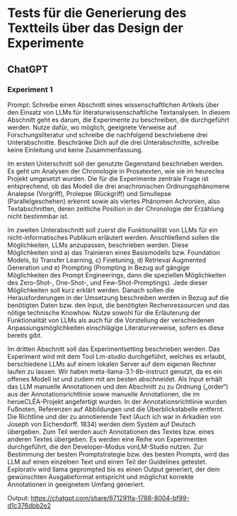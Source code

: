 # Tests für die Generierung des Textteils über das Design der Experimente

## **ChatGPT**
### Experiment 1
Prompt: 
Schreibe einen Abschnitt eines wissenschaftlichen Artikels über den Einsatz von LLMs für literaturwissenschaftliche Textanalysen. In diesem Abschnitt geht es darum, die Experimente zu beschreiben, die durchgeführt werden. Nutze dafür, wo möglich, geeignete Verweise auf Forschungsliteratur und schreibe die nachfolgend beschriebene drei Unterabschnitte. Beschränke Dich auf die drei Unterabschnitte, schreibe keine Einleitung und keine Zusammenfassung.

Im ersten Unterschnitt soll der genutzte Gegenstand beschrieben werden. Es geht um Analysen der Chronologie in Prosatexten, wie sie im heureclea Projekt umgesetzt wurden. Die für die Experimente zentrale Frage ist entsprechend, ob das Modell die drei anachronischen Ordnungsphänomene Analepse (Vorgriff), Prolepse (Rückgriff) und Simullepse (Parallelgeschehen) erkennt sowie als viertes Phänomen Achronien, also Textabschnitten, deren zeitliche Position in der Chronologie der Erzählung nicht bestimmbar ist.

Im zweiten Unterabschnitt soll zuerst die Funktionalität von LLMs für ein nicht-informatisches Publikum erläutert werden. Anschließend sollen die Möglichkeiten, LLMs anzupassen, beschrieben werden. Diese Möglichkeiten sind a) das Trainieren eines Basismodells bzw. Foundation Models, b) Transfer Learning, c) Finetuning, d) Retrieval Augmented Generation und e) Prompting (Prompting in Bezug auf gängige Möglichkeiten des Prompt Engineerings, dann die speziellen Möglichkeiten des Zero-Shot-, One-Shot-, und Few-Shot-Promptings). Jede dieser Möglichkeiten soll kurz erklärt werden. Danach sollen die Herausforderungen in der Umsetzung beschreiben werden in Bezug auf die benötigten Daten bzw. den Input, die benötigten Rechenressourcen und das nötige technische Knowhow. 
Nutze  sowohl für die Erläuterung der Funktionalität von LLMs als auch für die Vorstellung der verschiedenen Anpassungsmöglichkeiten einschlägige Literaturverweise, sofern es diese bereits gibt.

Im dritten Abschnitt soll das Experimentsetting beschrieben werden. 
Das Experiment wird mit dem Tool Lm-studio durchgeführt, welches es erlaubt, berschiedene LLMs auf einem lokalen Server auf dem eigenen Rechner laufen zu lassen. Wir haben meta-llama-3.1-8b-instruct genutzt, da es ein offenes Modell ist und zudem mit am besten abschneidet. Als Input erhält das LLM manuelle Annotationen und den Abschnitt zu zu Ordnung („order“) aus der Annotationsrichtlinie sowie manuelle Annotationen, die im herueCLÉA-Projekt angefertigt wurden. In der Annotationsrichtlinie wurden Fußnoten, Referenzen auf Abbildungen und die Überblickstabelle entfernt. Die Richtline  und der zu annotierende Text (Auch ich war in Arkadien von Joseph von Eichendorff. 1834) werden dem System auf Deutsch übergeben. Zum Teil werden auch Annotationen des Textes bzw. eines anderen Textes übergeben.
Es werden eine Reihe von Experimenten durchgeführt, die den Developer-Modus vonLM-Studio nutzen. Zur Bestimmung der besten Promptstrategie bzw. des besten Prompts, wird das LLM auf einen einzelnen Text und einen Teil der Guidelines getestet. Explorativ wird llama geprompted bis es einen Output generiert, der dem gewünschten Ausgabeformat entspricht und möglichst korrekte Annotationen in geeignetem Umfang generiert.

Output: https://chatgpt.com/share/671291fa-1788-8004-bf99-d1c376dbb2e2 